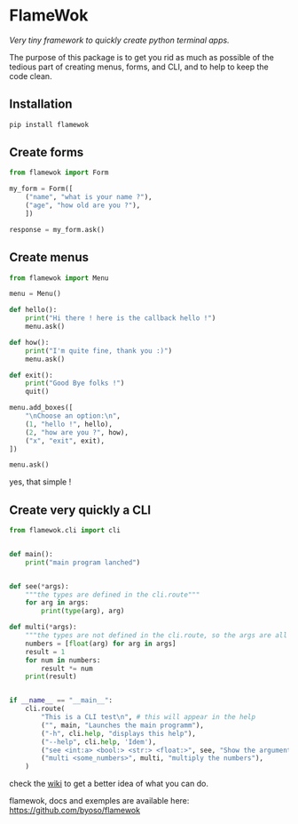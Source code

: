 # FlameWok

_Very tiny framework to quickly create python terminal apps._

The purpose of this package is to get you rid as much as possible
of the tedious part of creating menus, forms, and CLI, and to help to keep the code clean.


## Installation
```sh
pip install flamewok
```

## Create forms
```python
from flamewok import Form

my_form = Form([
    ("name", "what is your name ?"),
    ("age", "how old are you ?"),
    ])

response = my_form.ask()
```
## Create menus
```python
from flamewok import Menu

menu = Menu()

def hello():
    print("Hi there ! here is the callback hello !")
    menu.ask()

def how():
    print("I'm quite fine, thank you :)")
    menu.ask()

def exit():
    print("Good Bye folks !")
    quit()

menu.add_boxes([
    "\nChoose an option:\n",
    (1, "hello !", hello),
    (2, "how are you ?", how),
    ("x", "exit", exit),
])

menu.ask()


```

yes, that simple !

## Create very quickly a CLI

```python
from flamewok.cli import cli


def main():
    print("main program lanched")


def see(*args):
    """the types are defined in the cli.route"""
    for arg in args:
        print(type(arg), arg)

def multi(*args):
    """the types are not defined in the cli.route, so the args are all str"""
    numbers = [float(arg) for arg in args]
    result = 1
    for num in numbers:
        result *= num
    print(result)


if __name__ == "__main__":
    cli.route(
        "This is a CLI test\n", # this will appear in the help
        ("", main, "Launches the main programm"),
        ("-h", cli.help, "displays this help"),
        ("--help", cli.help, 'Idem'),
        ("see <int:a> <bool:> <str:> <float:>", see, "Show the arguments given in the CLI"),
        ("multi <some_numbers>", multi, "multiply the numbers"),
    )
```

check the [wiki](https://github.com/byoso/flamewok/wiki) to get a better idea of what you can do.



flamewok, docs and exemples are available here:
https://github.com/byoso/flamewok
